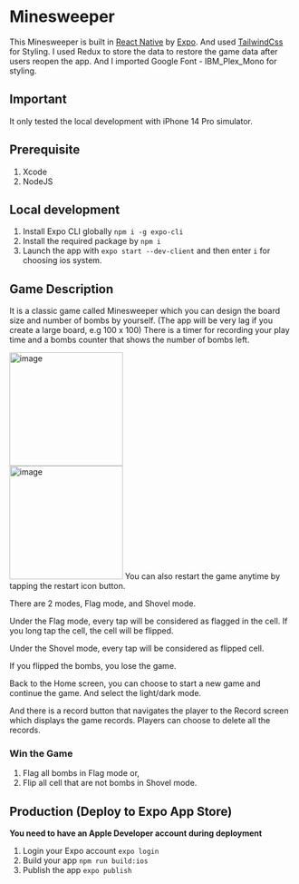 # Minesweeper

This Minesweeper is built in [React Native](https://reactnative.dev/) by [Expo](https://expo.dev/). And used [TailwindCss](https://tailwindcss.com/) for Styling. I used Redux to store the data to restore the game data after users reopen the app. And I imported Google Font - IBM_Plex_Mono for styling.

## Important

It only tested the local development with iPhone 14 Pro simulator.

## Prerequisite

1. Xcode
2. NodeJS

## Local development

1. Install Expo CLI globally ```npm i -g expo-cli```
2. Install the required package by ```npm i```
3. Launch the app with ```expo start --dev-client``` and then enter `i` for choosing ios system.

## Game Description

It is a classic game called Minesweeper which you can design the board size and number of bombs by yourself. (The app will be very lag if you create a large board, e.g 100 x 100) There is a timer for recording your play time and a bombs counter that shows the number of bombs left.

<img src="https://github.com/Vincy-Cheng/Minesweeper/assets/60846680/5ffe1041-7160-450d-b18b-5e01b2a3d083" alt="image" width="200">
<br>

<img src="https://github.com/Vincy-Cheng/Minesweeper/assets/60846680/67a48eef-7445-4365-b603-7e568d940d98" alt="image" width="200">
You can also restart the game anytime by tapping the restart icon button.


There are 2 modes, Flag mode, and Shovel mode.

Under the Flag mode, every tap will be considered as flagged in the cell. If you long tap the cell, the cell will be flipped.

Under the Shovel mode, every tap will be considered as flipped cell.



If you flipped the bombs, you lose the game.



Back to the Home screen, you can choose to start a new game and continue the game. And select the light/dark mode.



And there is a record button that navigates the player to the Record screen which displays the game records. Players can choose to delete all the records.



### Win the Game

1. Flag all bombs in Flag mode or,
2. Flip all cell that are not bombs in Shovel mode.



## Production (Deploy to Expo App Store)

**You need to have an Apple Developer account during deployment**

1. Login your Expo account `expo login`
2. Build your app `npm run build:ios`
3. Publish the app `expo publish`
